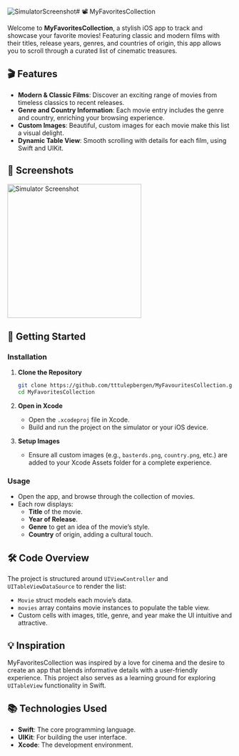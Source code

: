 ![SimulatorScreenshot](https://github.com/user-attachments/assets/8054d01b-a8b8-49aa-ade6-e223d0af1ff9)# 📽️ MyFavoritesCollection

Welcome to **MyFavoritesCollection**, a stylish iOS app to track and showcase your favorite movies! Featuring classic and modern films with their titles, release years, genres, and countries of origin, this app allows you to scroll through a curated list of cinematic treasures.

## 🎬 Features

- **Modern & Classic Films**: Discover an exciting range of movies from timeless classics to recent releases.
- **Genre and Country Information**: Each movie entry includes the genre and country, enriching your browsing experience.
- **Custom Images**: Beautiful, custom images for each movie make this list a visual delight.
- **Dynamic Table View**: Smooth scrolling with details for each film, using Swift and UIKit.

## 📱 Screenshots

<img src="https://github.com/user-attachments/assets/00144160-18a7-405c-8c83-cb75633c71e4" width="300" alt="Simulator Screenshot">

## 🚀 Getting Started

### Installation

1. **Clone the Repository**
    ```bash
    git clone https://github.com/tttulepbergen/MyFavouritesCollection.git
    cd MyFavoritesCollection
    ```

2. **Open in Xcode**
    - Open the `.xcodeproj` file in Xcode.
    - Build and run the project on the simulator or your iOS device.

3. **Setup Images**
    - Ensure all custom images (e.g., `basterds.png`, `country.png`, etc.) are added to your Xcode Assets folder for a complete experience.

### Usage

- Open the app, and browse through the collection of movies.
- Each row displays:
  - **Title** of the movie.
  - **Year of Release**.
  - **Genre** to get an idea of the movie’s style.
  - **Country** of origin, adding a cultural touch.

## 🛠️ Code Overview

The project is structured around `UIViewController` and `UITableViewDataSource` to render the list:

- `Movie` struct models each movie’s data.
- `movies` array contains movie instances to populate the table view.
- Custom cells with images, title, genre, and year make the UI intuitive and attractive.

## 💡 Inspiration

MyFavoritesCollection was inspired by a love for cinema and the desire to create an app that blends informative details with a user-friendly experience. This project also serves as a learning ground for exploring `UITableView` functionality in Swift.

## 📚 Technologies Used

- **Swift**: The core programming language.
- **UIKit**: For building the user interface.
- **Xcode**: The development environment.




